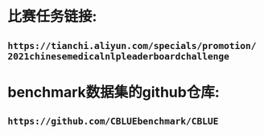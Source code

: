 # 比赛任务链接:
## `https://tianchi.aliyun.com/specials/promotion/2021chinesemedicalnlpleaderboardchallenge`

# benchmark数据集的github仓库:
## `https://github.com/CBLUEbenchmark/CBLUE`


